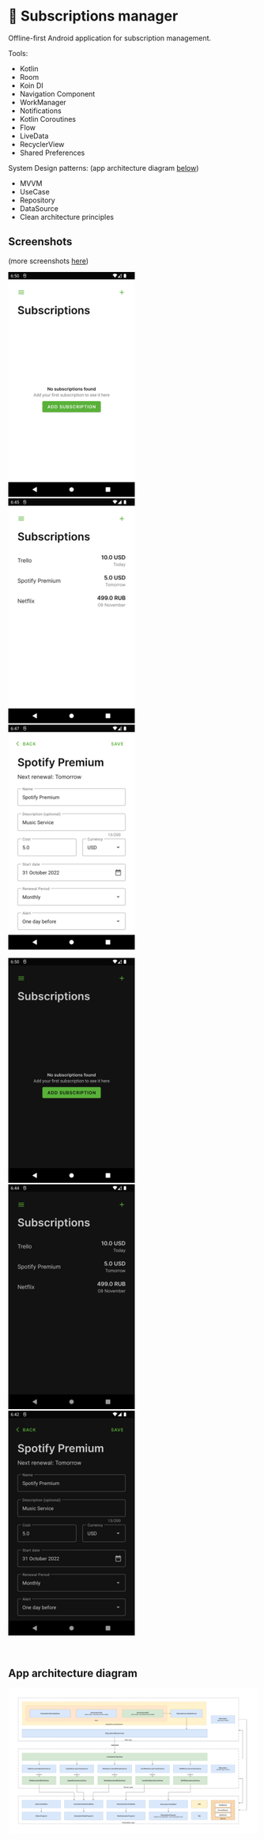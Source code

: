 # 📝 Subscriptions manager
Offline-first Android application for subscription management.

Tools:
* Kotlin
* Room
* Koin DI
* Navigation Component
* WorkManager
* Notifications
* Kotlin Coroutines
* Flow
* LiveData
* RecyclerView
* Shared Preferences

System Design patterns: (app architecture diagram [below](#app-architecture-diagram))
* MVVM
* UseCase
* Repository
* DataSource
* Clean architecture principles

## Screenshots
(more screenshots [here](/screenshots))

<img src="screenshots/day_list_empty.png" alt="Screen: subscriptions list (with no items, day mode)" width="256"> <img src="screenshots/day_list.png" alt="Screen: subscriptions list (day mode)" width="256"> <img src="screenshots/day_subscription_details.png" alt=" Screen: subscription details (day mode)" width="256">

<img src="screenshots/night_list_empty.png" alt="Screen: subscriptions list (with no items, night mode)" width="256"> <img src="screenshots/night_list.png" alt="Screen: subscriptions list (night mode)" width="256"> <img src="screenshots/night_subscription_details.png" alt=" Screen: subscription details (night mode)" width="256">

<br />

## App architecture diagram 

<img src="architecture/Subscriptions Manager App Architecture Diagram.png">